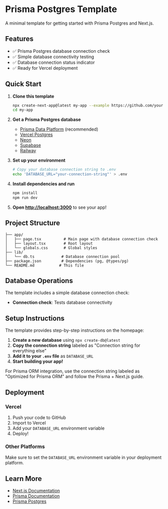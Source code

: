 # Prisma Postgres Template

A minimal template for getting started with Prisma Postgres and Next.js.

## Features

- ✅ Prisma Postgres database connection check
- ✅ Simple database connectivity testing
- ✅ Database connection status indicator
- ✅ Ready for Vercel deployment

## Quick Start

1. **Clone this template**
   ```bash
   npx create-next-app@latest my-app --example https://github.com/your-username/prisma-postgres-template
   cd my-app
   ```

2. **Get a Prisma Postgres database**
   - [Prisma Data Platform](https://cloud.prisma.io) (recommended)
   - [Vercel Postgres](https://vercel.com/docs/storage/vercel-postgres)
   - [Neon](https://neon.tech)
   - [Supabase](https://supabase.com)
   - [Railway](https://railway.app)

3. **Set up your environment**
   ```bash
   # Copy your database connection string to .env
   echo 'DATABASE_URL="your-connection-string"' > .env
   ```

4. **Install dependencies and run**
   ```bash
   npm install
   npm run dev
   ```

5. **Open [http://localhost:3000](http://localhost:3000)** to see your app!

## Project Structure

```
├── app/
│   ├── page.tsx          # Main page with database connection check
│   ├── layout.tsx        # Root layout
│   └── globals.css       # Global styles
├── lib/
│   └── db.ts            # Database connection pool
├── package.json         # Dependencies (pg, @types/pg)
└── README.md           # This file
```

## Database Operations

The template includes a simple database connection check:

- **Connection check**: Tests database connectivity

## Setup Instructions

The template provides step-by-step instructions on the homepage:

1. **Create a new database** using `npx create-db@latest`
2. **Copy the connection string** labeled as "Connection string for everything else"
3. **Add it to your `.env` file** as `DATABASE_URL`
4. **Start building your app!**

For Prisma ORM integration, use the connection string labeled as "Optimized for Prisma ORM" and follow the Prisma + Next.js guide.

## Deployment

### Vercel

1. Push your code to GitHub
2. Import to Vercel
3. Add your `DATABASE_URL` environment variable
4. Deploy!

### Other Platforms

Make sure to set the `DATABASE_URL` environment variable in your deployment platform.

## Learn More

- [Next.js Documentation](https://nextjs.org/docs)
- [Prisma Documentation](https://www.prisma.io/docs)
- [Prisma Postgres](https://www.prisma.io/postgres)
